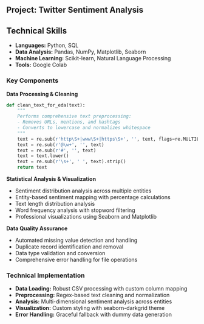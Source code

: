 ## Project: Twitter Sentiment Analysis


## Technical Skills
- **Languages:** Python, SQL
- **Data Analysis:** Pandas, NumPy, Matplotlib, Seaborn
- **Machine Learning:** Scikit-learn, Natural Language Processing
- **Tools:**  Google Colab

### Key Components

**Data Processing & Cleaning**
```python
def clean_text_for_eda(text):
    """
    Performs comprehensive text preprocessing:
    - Removes URLs, mentions, and hashtags
    - Converts to lowercase and normalizes whitespace
    """
    text = re.sub(r'http\S+|www\S+|https\S+', '', text, flags=re.MULTILINE)
    text = re.sub(r'@\w+', '', text)
    text = re.sub(r'#', '', text)
    text = text.lower()
    text = re.sub(r'\s+', ' ', text).strip()
    return text
```

**Statistical Analysis & Visualization**
- Sentiment distribution analysis across multiple entities
- Entity-based sentiment mapping with percentage calculations
- Text length distribution analysis
- Word frequency analysis with stopword filtering
- Professional visualizations using Seaborn and Matplotlib

**Data Quality Assurance**
- Automated missing value detection and handling
- Duplicate record identification and removal
- Data type validation and conversion
- Comprehensive error handling for file operations

### Technical Implementation
- **Data Loading:** Robust CSV processing with custom column mapping
- **Preprocessing:** Regex-based text cleaning and normalization
- **Analysis:** Multi-dimensional sentiment analysis across entities
- **Visualization:** Custom styling with seaborn-darkgrid theme
- **Error Handling:** Graceful fallback with dummy data generation


